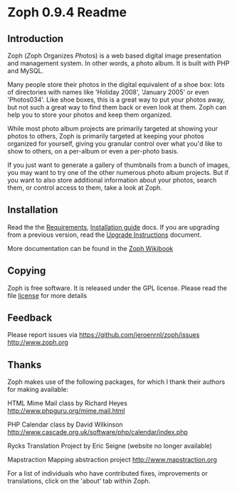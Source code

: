 # Zoph 0.9.4 Readme #

## Introduction ##

Zoph (*Z*oph *O*rganizes *Ph*otos) is a web based digital image presentation
and management system. In other words, a photo album. It is built with
PHP and MySQL.

Many people store their photos in the digital equivalent of a shoe box:
lots of directories with names like 'Holiday 2008', 'January 2005' or
even 'Photos034'. Like shoe boxes, this is a great way to put your
photos away, but not such a great way to find them back or even look at
them. Zoph can help you to store your photos and keep them organized.

While most photo album projects are primarily targeted at showing your
photos to others, Zoph is primarily targeted at keeping your photos
organized for yourself, giving you granular control over what you'd 
like to show to others, on a per-album or even a per-photo basis.

If you just want to generate a gallery of thumbnails from a bunch of
images, you may want to try one of the other numerous photo album
projects. But if you want to also store additional information about
your photos, search them, or control access to them, take a look at Zoph.

## Installation ##

Read the the [Requirements](REQUIREMENTS.md), [Installation guide](INSTALL.md) docs.  If you are upgrading
from a previous version, read the [Upgrade Instructions](UPGRADE.md) document.

More documentation can be found in the [Zoph Wikibook](http://en.wikibooks.org/wiki/zoph)

## Copying ##

Zoph is free software.  It is released under the GPL license. Please 
read the file [license](COPYING) for more details

## Feedback ##
   
Please report issues via https://github.com/jeroenrnl/zoph/issues
http://www.zoph.org

## Thanks ##

Zoph makes use of the following packages, for which I thank their authors
for making available:

HTML Mime Mail class by Richard Heyes
http://www.phpguru.org/mime.mail.html

PHP Calendar class by David Wilkinson
http://www.cascade.org.uk/software/php/calendar/index.php

Rycks Translation Project by Eric Seigne
(website no longer available)   

Mapstraction Mapping abstraction project
http://www.mapstraction.org
   
For a list of individuals who have contributed fixes, improvements or
translations, click on the 'about' tab within Zoph.

